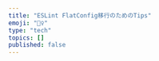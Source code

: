 ```yaml
---
title: "ESLint FlatConfig移行のためのTips"
emoji: "🙆‍♀️"
type: "tech"
topics: []
published: false
---
```


